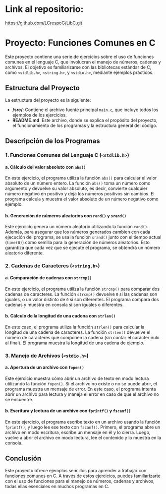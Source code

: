 # Link al repositorio:

https://github.com/LCrespoG/LibC.git

# Proyecto: Funciones Comunes en C

Este proyecto contiene una serie de ejercicios sobre el uso de funciones comunes en el lenguaje C, que involucran el manejo de números, cadenas y archivos. El objetivo es familiarizarse con las bibliotecas estándar de C, como `<stdlib.h>`, `<string.h>`, y `<stdio.h>`, mediante ejemplos prácticos.

## Estructura del Proyecto

La estructura del proyecto es la siguiente:


- **/src/**: Contiene el archivo fuente principal `main.c`, que incluye todos los ejemplos de los ejercicios.
- **README.md**: Este archivo, donde se explica el propósito del proyecto, el funcionamiento de los programas y la estructura general del código.

## Descripción de los Programas

### 1. Funciones Comunes del Lenguaje C (`<stdlib.h>`)

#### a. Cálculo del valor absoluto con `abs()`

En este ejercicio, el programa utiliza la función `abs()` para calcular el valor absoluto de un número entero. La función `abs()` toma un número como argumento y devuelve su valor absoluto, es decir, convierte cualquier número negativo en positivo y deja los números positivos sin cambios. El programa calcula y muestra el valor absoluto de un número negativo como ejemplo.

#### b. Generación de números aleatorios con `rand()` y `srand()`

Este ejercicio genera un número aleatorio utilizando la función `rand()`. Además, para asegurar que los números generados cambien con cada ejecución del programa, se usa la función `srand()` junto con el tiempo actual (`time(0)`) como semilla para la generación de números aleatorios. Esto garantiza que cada vez que se ejecute el programa, se obtendrá un número aleatorio diferente.

### 2. Cadenas de Caracteres (`<string.h>`)

#### a. Comparación de cadenas con `strcmp()`

En este ejercicio, el programa utiliza la función `strcmp()` para comparar dos cadenas de caracteres. La función `strcmp()` devuelve `0` si las cadenas son iguales, o un valor distinto de `0` si son diferentes. El programa compara dos cadenas y muestra en consola si son iguales o diferentes.

#### b. Cálculo de la longitud de una cadena con `strlen()`

En este caso, el programa utiliza la función `strlen()` para calcular la longitud de una cadena de caracteres. La función `strlen()` devuelve el número de caracteres que componen la cadena (sin contar el carácter nulo al final). El programa muestra la longitud de una cadena de ejemplo.

### 3. Manejo de Archivos (`<stdio.h>`)

#### a. Apertura de un archivo con `fopen()`

Este ejercicio muestra cómo abrir un archivo de texto en modo lectura utilizando la función `fopen()`. Si el archivo no existe o no se puede abrir, el programa muestra un mensaje de error. En este caso, el programa intenta abrir un archivo para lectura y maneja el error en caso de que el archivo no se encuentre.

#### b. Escritura y lectura de un archivo con `fprintf()` y `fscanf()`

En este ejercicio, el programa escribe texto en un archivo usando la función `fprintf()`, y luego lee ese texto con `fscanf()`. Primero, el programa abre un archivo en modo escritura, escribe un mensaje en él y lo cierra. Luego, vuelve a abrir el archivo en modo lectura, lee el contenido y lo muestra en la consola.


## Conclusión

Este proyecto ofrece ejemplos sencillos para aprender a trabajar con funciones comunes en C. A través de estos ejercicios, puedes familiarizarte con el uso de funciones para el manejo de números, cadenas y archivos, todas ellas esenciales en muchos programas en C.
